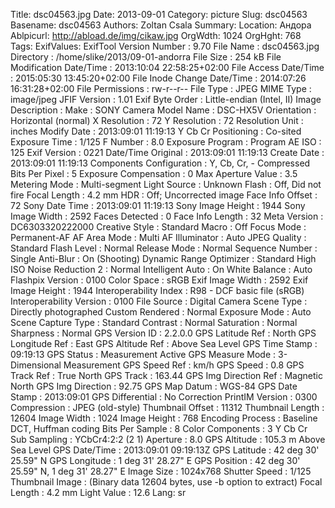 Title: dsc04563.jpg
Date: 2013-09-01
Category: picture
Slug: dsc04563
Basename: dsc04563
Authors: Zoltan Csala
Summary:
Location: Андора
Ablpicurl: http://abload.de/img/cikaw.jpg
OrgWdth: 1024
OrgHght: 768
Tags:
ExifValues: ExifTool Version Number : 9.70
            File Name : dsc04563.jpg
            Directory : /home/slike/2013/09-01-andorra
            File Size : 254 kB
            File Modification Date/Time : 2013:10:04 22:58:25+02:00
            File Access Date/Time : 2015:05:30 13:45:20+02:00
            File Inode Change Date/Time : 2014:07:26 16:31:28+02:00
            File Permissions : rw-r--r--
            File Type : JPEG
            MIME Type : image/jpeg
            JFIF Version : 1.01
            Exif Byte Order : Little-endian (Intel, II)
            Image Description :
            Make : SONY
            Camera Model Name : DSC-HX5V
            Orientation : Horizontal (normal)
            X Resolution : 72
            Y Resolution : 72
            Resolution Unit : inches
            Modify Date : 2013:09:01 11:19:13
            Y Cb Cr Positioning : Co-sited
            Exposure Time : 1/125
            F Number : 8.0
            Exposure Program : Program AE
            ISO : 125
            Exif Version : 0221
            Date/Time Original : 2013:09:01 11:19:13
            Create Date : 2013:09:01 11:19:13
            Components Configuration : Y, Cb, Cr, -
            Compressed Bits Per Pixel : 5
            Exposure Compensation : 0
            Max Aperture Value : 3.5
            Metering Mode : Multi-segment
            Light Source : Unknown
            Flash : Off, Did not fire
            Focal Length : 4.2 mm
            HDR : Off; Uncorrected image
            Face Info Offset : 72
            Sony Date Time : 2013:09:01 11:19:13
            Sony Image Height : 1944
            Sony Image Width : 2592
            Faces Detected : 0
            Face Info Length : 32
            Meta Version : DC6303320222000
            Creative Style : Standard
            Macro : Off
            Focus Mode : Permanent-AF
            AF Area Mode : Multi
            AF Illuminator : Auto
            JPEG Quality : Standard
            Flash Level : Normal
            Release Mode : Normal
            Sequence Number : Single
            Anti-Blur : On (Shooting)
            Dynamic Range Optimizer : Standard
            High ISO Noise Reduction 2 : Normal
            Intelligent Auto : On
            White Balance : Auto
            Flashpix Version : 0100
            Color Space : sRGB
            Exif Image Width : 2592
            Exif Image Height : 1944
            Interoperability Index : R98 - DCF basic file (sRGB)
            Interoperability Version : 0100
            File Source : Digital Camera
            Scene Type : Directly photographed
            Custom Rendered : Normal
            Exposure Mode : Auto
            Scene Capture Type : Standard
            Contrast : Normal
            Saturation : Normal
            Sharpness : Normal
            GPS Version ID : 2.2.0.0
            GPS Latitude Ref : North
            GPS Longitude Ref : East
            GPS Altitude Ref : Above Sea Level
            GPS Time Stamp : 09:19:13
            GPS Status : Measurement Active
            GPS Measure Mode : 3-Dimensional Measurement
            GPS Speed Ref : km/h
            GPS Speed : 0.8
            GPS Track Ref : True North
            GPS Track : 163.44
            GPS Img Direction Ref : Magnetic North
            GPS Img Direction : 92.75
            GPS Map Datum : WGS-84
            GPS Date Stamp : 2013:09:01
            GPS Differential : No Correction
            PrintIM Version : 0300
            Compression : JPEG (old-style)
            Thumbnail Offset : 11312
            Thumbnail Length : 12604
            Image Width : 1024
            Image Height : 768
            Encoding Process : Baseline DCT, Huffman coding
            Bits Per Sample : 8
            Color Components : 3
            Y Cb Cr Sub Sampling : YCbCr4:2:2 (2 1)
            Aperture : 8.0
            GPS Altitude : 105.3 m Above Sea Level
            GPS Date/Time : 2013:09:01 09:19:13Z
            GPS Latitude : 42 deg 30' 25.59" N
            GPS Longitude : 1 deg 31' 28.27" E
            GPS Position : 42 deg 30' 25.59" N, 1 deg 31' 28.27" E
            Image Size : 1024x768
            Shutter Speed : 1/125
            Thumbnail Image : (Binary data 12604 bytes, use -b option to extract)
            Focal Length : 4.2 mm
            Light Value : 12.6
Lang: sr

